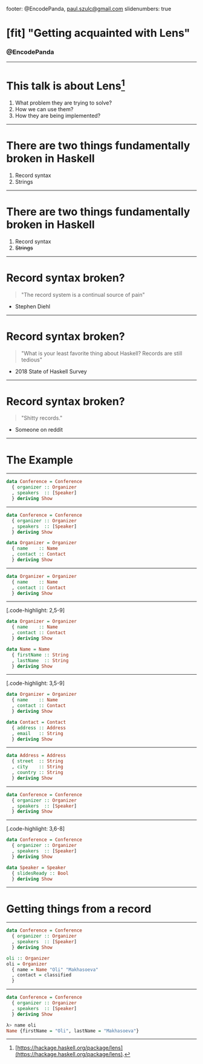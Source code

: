 footer: @EncodePanda, paul.szulc@gmail.com
slidenumbers: true

# [fit] "Getting acquainted with __Lens__"

### @EncodePanda

---

# This talk is about __Lens__[^1]

1. What problem they are trying to solve?
2. How we can use them?
3. How they are being implemented?

[^1]: [https://hackage.haskell.org/package/lens](https://hackage.haskell.org/package/lens).

---

# There are two things fundamentally broken in Haskell

1. Record syntax
2. Strings

---

# There are two things fundamentally broken in Haskell

1. Record syntax
2. ~~Strings~~

---

# Record syntax broken?

> "The record system is a continual source of pain"
- Stephen Diehl

<!-- https://www.stephendiehl.com/posts/production.html -->

---

# Record syntax broken?

> "What is your least favorite thing about Haskell? Records are still tedious"
- 2018 State of Haskell Survey

---

# Record syntax broken?

> "Shitty records."
- Someone on reddit

---

# The Example

---

```haskell
data Conference = Conference
  { organizer :: Organizer
  , speakers  :: [Speaker]
  } deriving Show
```

---

```haskell
data Conference = Conference
  { organizer :: Organizer
  , speakers  :: [Speaker]
  } deriving Show

data Organizer = Organizer
  { name    :: Name
  , contact :: Contact
  } deriving Show
```

---

```haskell
data Organizer = Organizer
  { name    :: Name
  , contact :: Contact
  } deriving Show
```

---

[.code-highlight: 2,5-9]

```haskell
data Organizer = Organizer
  { name    :: Name
  , contact :: Contact
  } deriving Show

data Name = Name
  { firstName :: String
  , lastName  :: String
  } deriving Show
```

---

[.code-highlight: 3,5-9]

```haskell
data Organizer = Organizer
  { name    :: Name
  , contact :: Contact
  } deriving Show

data Contact = Contact
  { address :: Address
  , email   :: String
  } deriving Show
```

---

```haskell
data Address = Address
  { street  :: String
  , city    :: String
  , country :: String
  } deriving Show
```

---

```haskell
data Conference = Conference
  { organizer :: Organizer
  , speakers  :: [Speaker]
  } deriving Show
```

---
[.code-highlight: 3,6-8]

```haskell
data Conference = Conference
  { organizer :: Organizer
  , speakers  :: [Speaker]
  } deriving Show

data Speaker = Speaker
  { slidesReady :: Bool
  } deriving Show
```

---

# Getting things from a record

---

```haskell
data Conference = Conference
  { organizer :: Organizer
  , speakers  :: [Speaker]
  } deriving Show

oli :: Organizer
oli = Organizer
  { name = Name "Oli" "Makhasoeva"
  , contact = classified
  }
```

---

```haskell
data Conference = Conference
  { organizer :: Organizer
  , speakers  :: [Speaker]
  } deriving Show
```

```haskell
λ> name oli
Name {firstName = "Oli", lastName = "Makhasoeva"}
```
